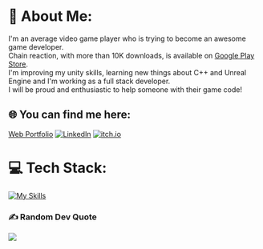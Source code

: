 # 💫 About Me:
I'm an average video game player who is trying to become an awesome game developer.<br>Chain reaction, with more than 10K downloads, is available on [Google Play Store](https://play.google.com/store/apps/details?id=com.FrankDev.ChainReaction). <br>I'm improving my unity skills, learning new things about C++ and Unreal Engine and I'm working as a full stack developer.<br>I will be proud and enthusiastic to help someone with their game code!<br>

## 🌐 You can find me here:
[Web Portfolio](https://francesco-mauto.vercel.app/)
[![LinkedIn](https://skillicons.dev/icons?i=linkedin)](https://linkedin.com/in/Francesco-Mauto) 
[![itch.io](https://raw.githubusercontent.com/eevee/eev.ee/master/theme/static/images/logo-itch.png)][1]

# 💻 Tech Stack:
[![My Skills](https://skillicons.dev/icons?i=js,ts,html,css,cs,unity,java,python,cpp,mysql,threejs,angular,nextjs,react,astro&perline=6)](https://skillicons.dev)

[](https://quotes-github-readme.vercel.app/api?type=horizontal&theme=radical)

### ✍️ Random Dev Quote
![](https://quotes-github-readme.vercel.app/api?type=horizontal&theme=radical)


[1]: https://frankgamedev.itch.io/
